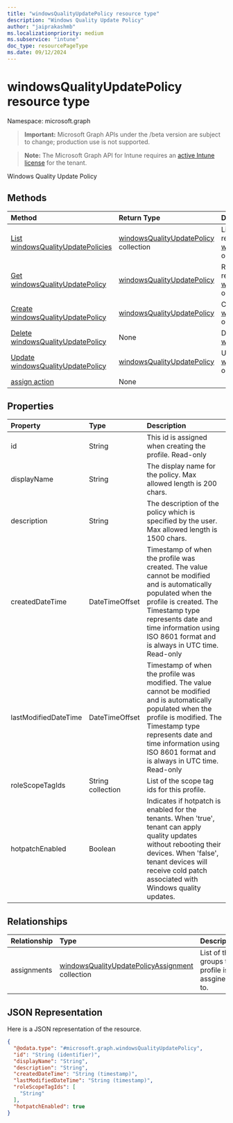 ```yaml
---
title: "windowsQualityUpdatePolicy resource type"
description: "Windows Quality Update Policy"
author: "jaiprakashmb"
ms.localizationpriority: medium
ms.subservice: "intune"
doc_type: resourcePageType
ms.date: 09/12/2024
---
```


# windowsQualityUpdatePolicy resource type

Namespace: microsoft.graph

> **Important:** Microsoft Graph APIs under the /beta version are subject to change; production use is not supported.

> **Note:** The Microsoft Graph API for Intune requires an [active Intune license](https://go.microsoft.com/fwlink/?linkid=839381) for the tenant.

Windows Quality Update Policy

## Methods
|Method|Return Type|Description|
|:---|:---|:---|
|[List windowsQualityUpdatePolicies](../api/intune-softwareupdate-windowsqualityupdatepolicy-list.md)|[windowsQualityUpdatePolicy](../resources/intune-softwareupdate-windowsqualityupdatepolicy.md) collection|List properties and relationships of the [windowsQualityUpdatePolicy](../resources/intune-softwareupdate-windowsqualityupdatepolicy.md) objects.|
|[Get windowsQualityUpdatePolicy](../api/intune-softwareupdate-windowsqualityupdatepolicy-get.md)|[windowsQualityUpdatePolicy](../resources/intune-softwareupdate-windowsqualityupdatepolicy.md)|Read properties and relationships of the [windowsQualityUpdatePolicy](../resources/intune-softwareupdate-windowsqualityupdatepolicy.md) object.|
|[Create windowsQualityUpdatePolicy](../api/intune-softwareupdate-windowsqualityupdatepolicy-create.md)|[windowsQualityUpdatePolicy](../resources/intune-softwareupdate-windowsqualityupdatepolicy.md)|Create a new [windowsQualityUpdatePolicy](../resources/intune-softwareupdate-windowsqualityupdatepolicy.md) object.|
|[Delete windowsQualityUpdatePolicy](../api/intune-softwareupdate-windowsqualityupdatepolicy-delete.md)|None|Deletes a [windowsQualityUpdatePolicy](../resources/intune-softwareupdate-windowsqualityupdatepolicy.md).|
|[Update windowsQualityUpdatePolicy](../api/intune-softwareupdate-windowsqualityupdatepolicy-update.md)|[windowsQualityUpdatePolicy](../resources/intune-softwareupdate-windowsqualityupdatepolicy.md)|Update the properties of a [windowsQualityUpdatePolicy](../resources/intune-softwareupdate-windowsqualityupdatepolicy.md) object.|
|[assign action](../api/intune-softwareupdate-windowsqualityupdatepolicy-assign.md)|None||

## Properties
|Property|Type|Description|
|:---|:---|:---|
|id|String|This id is assigned when creating the profile. Read-only|
|displayName|String|The display name for the policy. Max allowed length is 200 chars.|
|description|String|The description of the policy which is specified by the user. Max allowed length is 1500 chars.|
|createdDateTime|DateTimeOffset|Timestamp of when the profile was created. The value cannot be modified and is automatically populated when the profile is created. The Timestamp type represents date and time information using ISO 8601 format and is always in UTC time. Read-only|
|lastModifiedDateTime|DateTimeOffset|Timestamp of when the profile was modified. The value cannot be modified and is automatically populated when the profile is modified. The Timestamp type represents date and time information using ISO 8601 format and is always in UTC time. Read-only|
|roleScopeTagIds|String collection|List of the scope tag ids for this profile.|
|hotpatchEnabled|Boolean|Indicates if hotpatch is enabled for the tenants. When 'true', tenant can apply quality updates without rebooting their devices. When 'false', tenant devices will receive cold patch associated with Windows quality updates.|

## Relationships
|Relationship|Type|Description|
|:---|:---|:---|
|assignments|[windowsQualityUpdatePolicyAssignment](../resources/intune-softwareupdate-windowsqualityupdatepolicyassignment.md) collection|List of the groups this profile is assgined to.|

## JSON Representation
Here is a JSON representation of the resource.
<!-- {
  "blockType": "resource",
  "keyProperty": "id",
  "@odata.type": "microsoft.graph.windowsQualityUpdatePolicy"
}
-->
``` json
{
  "@odata.type": "#microsoft.graph.windowsQualityUpdatePolicy",
  "id": "String (identifier)",
  "displayName": "String",
  "description": "String",
  "createdDateTime": "String (timestamp)",
  "lastModifiedDateTime": "String (timestamp)",
  "roleScopeTagIds": [
    "String"
  ],
  "hotpatchEnabled": true
}
```
